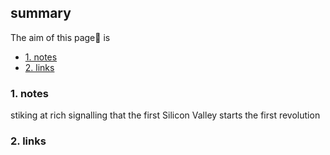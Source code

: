 ## summary
The aim of this page📝 is

<!-- TOC -->

- [1. notes](#1-notes)
- [2. links](#2-links)

<!-- /TOC -->

### 1. notes
stiking at rich signalling that the first Silicon Valley starts the first revolution

 
### 2. links






























